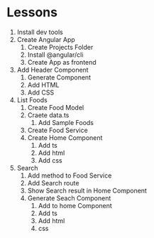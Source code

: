 # Lessons
1. Install dev tools
2. Create Angular App
    1. Create Projects Folder
    2. Install @angular/cli
    3. Create App as frontend
4. Add Header Component
    1. Generate Component
    2. Add HTML
    3. Add CSS
5. List Foods
    1. Create Food Model
    2. Craete data.ts
        1. Add Sample Foods
    3. Create Food Service
    4. Create Home Component
        1. Add ts
        2. Add html
        3. Add css
6. Search 
    1. Add method to Food Service
    2. Add Search route
    3. Show Search result in Home Component
    4. Generate Seach Component
        1. Add to home Component
        2. Add ts
        3. Add html
        4. css
        
    
